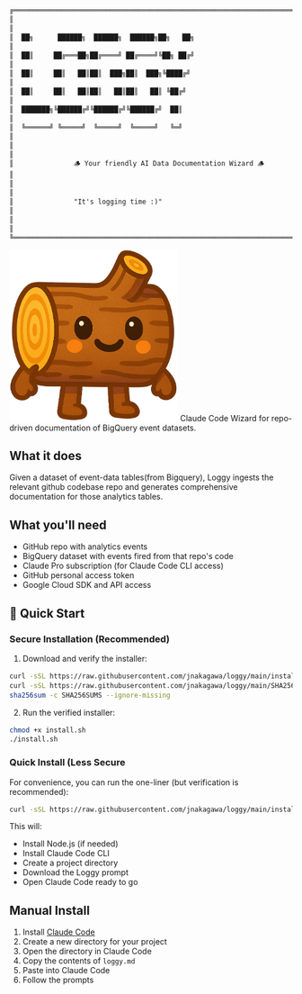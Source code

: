 ```
╔══════════════════════════════════════════════════════════════════════════════════════╗
║                                                                                      ║
║  ██╗      ██████╗  ██████╗  ██████╗██╗   ██╗                                         ║
║  ██║     ██╔═══██╗██╔════╝ ██╔════╝╚██╗ ██╔╝                                         ║
║  ██║     ██║   ██║██║  ███╗██║  ███╗╚████╔╝                                          ║
║  ██║     ██║   ██║██║   ██║██║   ██║ ╚██╔╝                                           ║
║  ███████╗╚██████╔╝╚██████╔╝╚██████╔╝  ██║                                            ║
║  ╚══════╝ ╚═════╝  ╚═════╝  ╚═════╝   ╚═╝                                            ║
║                                                                                      ║
║               🪵 Your friendly AI Data Documentation Wizard 🪵                       ║
║                                                                                      ║
║               "It's logging time :)"                                                 ║
║                                                                                      ║
╚══════════════════════════════════════════════════════════════════════════════════════╝
```
<img src="loggy.png" alt="Loggy" width="300">
Claude Code Wizard for repo-driven documentation of BigQuery event datasets.

## What it does

Given a dataset of event-data tables(from Bigquery), Loggy ingests the relevant github codebase repo and generates comprehensive documentation for those analytics tables.

## What you'll need

- GitHub repo with analytics events
- BigQuery dataset with events fired from that repo's code
- Claude Pro subscription (for Claude Code CLI access)
- GitHub personal access token  
- Google Cloud SDK and API access

## 🚀 Quick Start

### Secure Installation (Recommended)

1. Download and verify the installer:
```bash
curl -sSL https://raw.githubusercontent.com/jnakagawa/loggy/main/install.sh > install.sh
curl -sSL https://raw.githubusercontent.com/jnakagawa/loggy/main/SHA256SUMS > SHA256SUMS
sha256sum -c SHA256SUMS --ignore-missing
```

2. Run the verified installer:
```bash
chmod +x install.sh
./install.sh
```

### Quick Install (Less Secure

For convenience, you can run the one-liner (but verification is recommended):

```bash
curl -sSL https://raw.githubusercontent.com/jnakagawa/loggy/main/install.sh | bash
```

This will:
- Install Node.js (if needed)
- Install Claude Code CLI
- Create a project directory
- Download the Loggy prompt
- Open Claude Code ready to go

## Manual Install

1. Install [Claude Code](https://claude.ai/code)
2. Create a new directory for your project
3. Open the directory in Claude Code
4. Copy the contents of `loggy.md`
5. Paste into Claude Code
6. Follow the prompts

